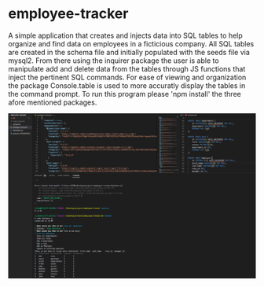 # employee-tracker

A simple application that creates and injects data into SQL tables to help organize and find data on employees in a ficticious company. 
All SQL tables are created in the schema file and initially populated with the seeds file via mysql2. 
From there using the inquirer package the user is able to manipulate add and delete data from the tables through JS functions that inject the pertinent SQL commands.
For ease of viewing and organization the package Console.table is used to more accuratly display the tables in the command prompt. 
To run this program please 'npm install' the three afore mentioned packages.

![](2020-06-11-18-33-37.png)